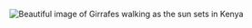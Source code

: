 ![Beautiful image of Girrafes walking as the sun sets in Kenya](https://magicalkenya.com/wp-content/uploads/2014/08/homebannerimg6.jpg)
